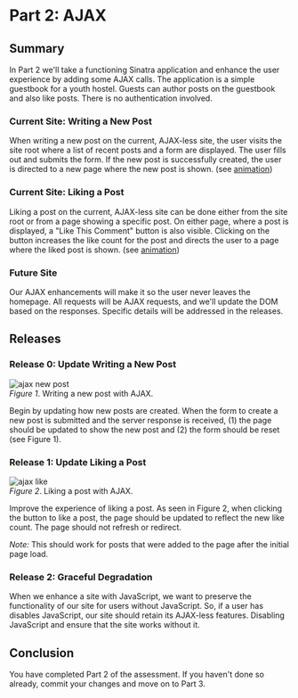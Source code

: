 # Part 2:  AJAX

## Summary
In Part 2 we'll take a functioning Sinatra application and enhance the user
experience by adding some AJAX calls.  The application is a simple guestbook for a youth hostel.  Guests can author posts on the guestbook and also like posts.  There is no authentication involved.


### Current Site:  Writing a New Post
When writing a new post on the current, AJAX-less site, the user visits the site root where a list of recent posts and a form are displayed.  The user fills out and submits the form.  If the new post is successfully created, the user is directed to a new page where the new post is shown. (see [animation][current-new-post])


### Current Site:  Liking a Post
Liking a post on the current, AJAX-less site can be done either from the site root or from a page showing a specific post.  On either page, where a post is displayed, a "Like This Comment" button is also visible.  Clicking on the button increases the like count for the post and directs the user to a page where the liked post is shown.  (see [animation][current-like])


### Future Site
Our AJAX enhancements will make it so the user never leaves the homepage.  All requests will be AJAX requests, and we'll update the DOM based on the responses.  Specific details will be addressed in the releases.


## Releases
### Release 0: Update Writing a New Post
![ajax new post][ajax-new-post]  
*Figure 1*. Writing a new post with AJAX.

Begin by updating how new posts are created.  When the form to create a new post is submitted and the server response is received, (1) the page should be updated to show the new post and (2) the form should be reset (see Figure 1).


### Release 1: Update Liking a Post
![ajax like][ajax-like]  
*Figure 2*.  Liking a post with AJAX.

Improve the experience of liking a post.  As seen in Figure 2, when clicking the button to like a post, the page should be updated to reflect the new like count.  The page should not refresh or redirect.

*Note:*  This should work for posts that were added to the page after the initial page load.


### Release 2: Graceful Degradation
When we enhance a site with JavaScript, we want to preserve the functionality of our site for users without JavaScript.  So, if a user has disables JavaScript, our site should retain its AJAX-less features.  Disabling JavaScript and ensure that the site works without it.


## Conclusion
You have completed Part 2 of the assessment. If you haven't done so already, commit your changes and move on to Part 3.


[ajax-new-post]: readme-assets/ajax-new-post.gif
[ajax-like]: readme-assets/ajax-like.gif
[current-new-post]: readme-assets/current-new-post.gif
[current-like]: readme-assets/current-like.gif


